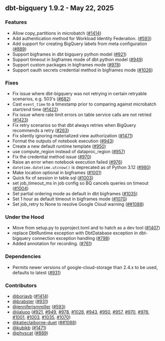 ## dbt-bigquery 1.9.2 - May 22, 2025

### Features

- Allow copy_partitions in microbatch ([#1414](https://github.com/dbt-labs/dbt-adapters/issues/1414))
- Add authentication method for Workload Identity Federation. ([#593](https://github.com/dbt-labs/dbt-adapters/issues/593))
- Add support for creating BigQuery labels from meta configuration ([#889](https://github.com/dbt-labs/dbt-adapters/issues/889))
- Support bigframes in dbt bigquery python model ([#921](https://github.com/dbt-labs/dbt-adapters/issues/921))
- Support timeout in bigframes mode of dbt python model ([#949](https://github.com/dbt-labs/dbt-adapters/issues/949))
- Support custom packages in bigframes mode ([#978](https://github.com/dbt-labs/dbt-adapters/issues/978))
- Support oauth secrets credential method in bigframes mode ([#1026](https://github.com/dbt-labs/dbt-adapters/issues/1026))

### Fixes

- Fix issue where dbt-bigquery was not retrying in certain retryable scenarios, e.g. 503's ([#682](https://github.com/dbt-labs/dbt-adapters/issues/682))
- Cast `event_time` to a timestamp prior to comparing against microbatch start/end time ([#1422](https://github.com/dbt-labs/dbt-adapters/issues/1422))
- Fix issue where rate limit errors on table service calls are not retried ([#1423](https://github.com/dbt-labs/dbt-adapters/issues/1423))
- Fix retry scenarios so that dbt always retries when BigQuery recommends a retry ([#263](https://github.com/dbt-labs/dbt-adapters/issues/263))
- Fix silently ignoring materialized view authorization ([#1471](https://github.com/dbt-labs/dbt-adapters/issues/1471))
- Format the outputs of notebook execution ([#943](https://github.com/dbt-labs/dbt-adapters/issues/943))
- Create a new default runtime template ([#950](https://github.com/dbt-labs/dbt-adapters/issues/950))
- use compute_region instead of dataproc_region ([#957](https://github.com/dbt-labs/dbt-adapters/issues/957))
- Fix the credential method issue ([#970](https://github.com/dbt-labs/dbt-adapters/issues/970))
- Raise an error when notebook execution failed ([#976](https://github.com/dbt-labs/dbt-adapters/issues/976))
- `datetime.datetime.utcnow()` is deprecated as of Python 3.12 ([#980](https://github.com/dbt-labs/dbt-adapters/issues/980))
- Make location optional in bigframes ([#1001](https://github.com/dbt-labs/dbt-adapters/issues/1001))
- Quick fix of session in table.sql ([#1003](https://github.com/dbt-labs/dbt-adapters/issues/1003))
- set job_timeout_ms in job config so BQ cancels queries on timeout ([#1004](https://github.com/dbt-labs/dbt-adapters/issues/1004))
- Set partial ordering mode as default in dbt bigframes ([#1035](https://github.com/dbt-labs/dbt-adapters/issues/1035))
- Set 1 hour as default timeout in bigframes mode ([#1070](https://github.com/dbt-labs/dbt-adapters/issues/1070))
- Set job_retry to None to resolve Google Cloud warning ([##1088](https://github.com/dbt-labs/dbt-adapters/issues/#1088))

### Under the Hood

- Move from setup.py to pyproject.toml and to hatch as a dev tool ([#1407](https://github.com/dbt-labs/dbt-adapters/issues/1407))
- replace DbtRuntime exception with DbtDatabase exception in dbt-bigquery connection exception handling ([#798](https://github.com/dbt-labs/dbt-adapters/issues/798))
- Added annotation for recording. ([#761](https://github.com/dbt-labs/dbt-adapters/issues/761))

### Dependencies

- Permits newer versions of google-cloud-storage than 2.4.x to be used, defaults to latest ([#931](https://github.com/dbt-labs/dbt-adapters/pull/931))

### Contributors
- [@borjavb](https://github.com/borjavb) ([#1414](https://github.com/dbt-labs/dbt-adapters/issues/1414))
- [@brabster](https://github.com/brabster) ([#931](https://github.com/dbt-labs/dbt-adapters/pull/931))
- [@jenniferjsmmiller](https://github.com/jenniferjsmmiller) ([#593](https://github.com/dbt-labs/dbt-adapters/issues/593))
- [@jialuoo](https://github.com/jialuoo) ([#921](https://github.com/dbt-labs/dbt-adapters/issues/921), [#949](https://github.com/dbt-labs/dbt-adapters/issues/949), [#978](https://github.com/dbt-labs/dbt-adapters/issues/978), [#1026](https://github.com/dbt-labs/dbt-adapters/issues/1026), [#943](https://github.com/dbt-labs/dbt-adapters/issues/943), [#950](https://github.com/dbt-labs/dbt-adapters/issues/950), [#957](https://github.com/dbt-labs/dbt-adapters/issues/957), [#970](https://github.com/dbt-labs/dbt-adapters/issues/970), [#976](https://github.com/dbt-labs/dbt-adapters/issues/976), [#1001](https://github.com/dbt-labs/dbt-adapters/issues/1001), [#1003](https://github.com/dbt-labs/dbt-adapters/issues/1003), [#1035](https://github.com/dbt-labs/dbt-adapters/issues/1035), [#1070](https://github.com/dbt-labs/dbt-adapters/issues/1070))
- [@katieclaiborne-duet](https://github.com/katieclaiborne-duet) ([##1088](https://github.com/dbt-labs/dbt-adapters/issues/#1088))
- [@kubikb](https://github.com/kubikb) ([#1471](https://github.com/dbt-labs/dbt-adapters/issues/1471))
- [@physcat](https://github.com/physcat) ([#889](https://github.com/dbt-labs/dbt-adapters/issues/889))
